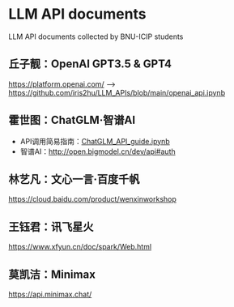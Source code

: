 # LLM API documents
LLM API documents collected by BNU-ICIP students

## 丘子靓：OpenAI GPT3.5 & GPT4

https://platform.openai.com/ 
--> https://github.com/iris2hu/LLM_APIs/blob/main/openai_api.ipynb

## 霍世图：ChatGLM·智谱AI

- API调用简易指南：[ChatGLM_API_guide.ipynb](https://github.com/iris2hu/LLM_APIs/blob/main/ChatGLM_API_guide.ipynb)
- 智谱AI：http://open.bigmodel.cn/dev/api#auth 

## 林艺凡：文心一言·百度千帆

https://cloud.baidu.com/product/wenxinworkshop

## 王钰君：讯飞星火

https://www.xfyun.cn/doc/spark/Web.html 

## 莫凯洁：Minimax

https://api.minimax.chat/
